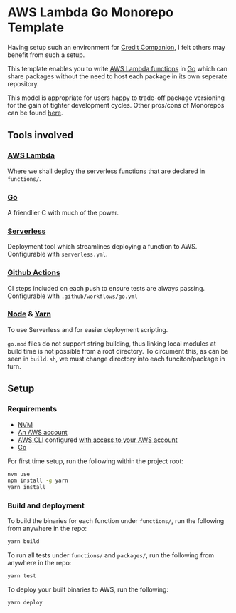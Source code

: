# AWS Lambda Go Monorepo Template

Having setup such an environment for [Credit Companion](https://github.com/tjmgregory/credit-companion), I felt others may benefit from such a setup.

This template enables you to write [AWS Lambda functions](https://github.com/tjmgregory/credit-companion) in [Go](https://golang.org/) which can share packages without the need to host each package in its own seperate repository.

This model is appropriate for users happy to trade-off package versioning for the gain of tighter development cycles. Other pros/cons of Monorepos can be found [here](https://medium.com/better-programming/the-pros-and-cons-monorepos-explained-f86c998392e1).

## Tools involved

### [AWS Lambda](http://aws.amazon.com/)

Where we shall deploy the serverless functions that are declared in `functions/`.

### [Go](https://golang.org)

A friendlier C with much of the power.

### [Serverless](https://www.serverless.com/)

Deployment tool which streamlines deploying a function to AWS. Configurable with `serverless.yml`.

### [Github Actions](https://github.com/features/actions)

CI steps included on each push to ensure tests are always passing. Configurable with `.github/workflows/go.yml`

### [Node](https://nodejs.org/en/) & [Yarn](https://yarnpkg.com/)

To use Serverless and for easier deployment scripting.

`go.mod` files do not support string building, thus linking local modules at build time is not possible from a root directory. To circument this, as can be seen in `build.sh`, we must change directory into each funciton/package in turn.

## Setup

### Requirements

- [NVM](https://github.com/nvm-sh/nvm)
- [An AWS account](http://aws.amazon.com/)
- [AWS CLI](http://aws.amazon.com/cli/) configured [with access to your AWS account](https://docs.aws.amazon.com/cli/latest/userguide/cli-chap-configure.html)
- [Go](https://golang.org/doc/install)

For first time setup, run the following within the project root:

```bash
nvm use
npm install -g yarn
yarn install
```

### Build and deployment

To build the binaries for each function under `functions/`, run the following from anywhere in the repo:

```bash
yarn build
```

To run all tests under `functions/` and `packages/`, run the following from anywhere in the repo:

```bash
yarn test
```

To deploy your built binaries to AWS, run the following:

```bash
yarn deploy
```
